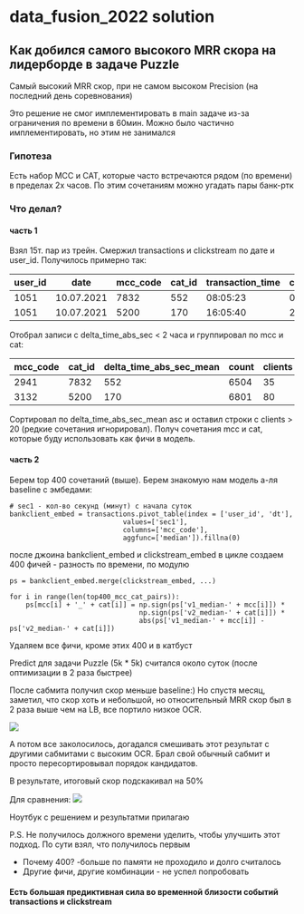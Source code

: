 # data_fusion_2022 solution

## Как добился самого высокого MRR скора на лидерборде в задаче Puzzle
Самый высокий MRR скор, при не самом высоком Precision (на последний день соревнования)

Это решение не смог имплементировать в main задаче из-за ограничения по времени в 60мин. Можно было частично имплементировать, но этим не занимался

### Гипотеза
Есть набор MCC и CAT, которые часто встречаются рядом (по времени) в пределах 2х часов. По этим сочетаниям можно угадать пары банк-ртк

### Что делал?
#### часть 1
Взял 15т. пар из трейн. Смержил transactions и clickstream по дате и user_id. Получилось примерно так:

user_id  | date | mcc_code | cat_id | transaction_time | clickstream_time | delta_time_abs_sec
-------- | -----| -------- |------  |------            |------            |------ 
1051  | 10.07.2021 | 7832  | 552    |  08:05:23        |     09:25:43     | 4820 sec
1051  | 10.07.2021  | 5200 | 170    |  16:05:40        |     23:50:40     | 27900 sec 


Отобрал записи с delta_time_abs_sec < 2 часа и группировал по mcc и cat:

mcc_code|	cat_id|	delta_time_abs_sec_mean|	count|	clients
-------- | -----| -------- |------  |------
2941 |	7832|	552	|6504|	35|	33
3132|	5200|	170|	6801|	80|	27

Сортировал по delta_time_abs_sec_mean asc и оставил строки с clients > 20 (редкие сочетания игнорировал). Получ сочетания mcc и cat, которые буду использовать как фичи в модель.

#### часть 2
Берем top 400 сочетаний (выше). Берем знакомую нам модель а-ля baseline с эмбедами:

```
# sec1 - кол-во секунд (минут) с начала суток 
bankclient_embed = transactions.pivot_table(index = ['user_id', 'dt'],
                            values=['sec1'],
                            columns=['mcc_code'],
                            aggfunc=['median']).fillna(0)
```

после джоина bankclient_embed и clickstream_embed в цикле создаем 400 фичей - разность по времени, по модулю

```
ps = bankclient_embed.merge(clickstream_embed, ...)
    
for i in range(len(top400_mcc_cat_pairs)):
    ps[mcc[i] + '_' + cat[i]] = np.sign(ps['v1_median-' + mcc[i]]) * 
                                np.sign(ps['v2_median-' + cat[i]]) * 
                                abs(ps['v1_median-' + mcc[i]] - ps['v2_median-' + cat[i]])
```
Удаляем все фичи, кроме этих 400 и в катбуст

Predict для задачи Puzzle (5k * 5k) считался около суток (после оптимизации в 2 раза быстрее)

После сабмита получил скор меньше baseline:) Но спустя месяц, заметил, что скор хоть и небольшой, но относительный MRR скор был в 2 раза выше чем на LB, все портило низкое OCR. 

![](https://github.com/timredz/data_fusion_insight/blob/main/img/cross.png)

А потом все заколосилось, догадался смешивать этот результат с другими сабмитами с высоким OCR. Брал свой обычный сабмит и просто пересортировывал порядок кандидатов.

В результате, итоговый скор подскакивал на 50%

Для сравнения:
![](https://github.com/timredz/data_fusion_insight/blob/main/img/resorted.png)

Ноутбук с решением и результатми прилагаю

P.S. Не получилось должного времени уделить, чтобы улучшить этот подход. По сути взял, что получилось первым 
  * Почему 400? -больше по памяти не проходило и долго считалось
  * Другие фичи, другие комбинации - не успел попробовать
  
#### Есть большая предиктивная сила во временной близости событий transactions и clickstream

